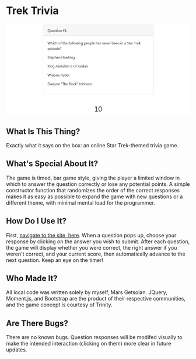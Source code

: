# Trek Trivia

![Running the app](/assets/images/preview.jpg)

## What Is This Thing?
Exactly what it says on the box: an online Star Trek-themed trivia game.

## What's Special About It?
The game is timed, bar game style, giving the player a limited window in which to answer the question correctly or lose any potential points. A simple constructor function that randomizes the order of the correct responses makes it as easy as possible to expand the game with new questions or a different theme, with minimal mental load for the programmer.

## How Do I Use It?
First, [navigate to the site, here](https://quething.github.io/trivia-game/). When a question pops up, choose your response by clicking on the answer you wish to submit. After each question, the game will display whether you were correct, the right answer if you weren't correct, and your current score, then automatically advance to the next question. Keep an eye on the timer!

## Who Made It?
All local code was written solely by myself, Mars Getsoian. JQuery, Moment.js, and Bootstrap are the product of their respective communities, and the game concept is courtesy of Trinity.

## Are There Bugs?
There are no known bugs. Question responses will be modifed visually to make the intended interaction (clicking on them) more clear in future updates.
